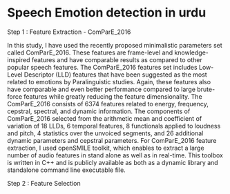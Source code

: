 # Speech Emotion detection in urdu

Step 1 : Feature Extraction - ComParE_2016


In this study, I have used the recently proposed minimalistic parameters set called ComParE_2016. These features are frame-level and knowledge-inspired features and have comparable results as compared to other popular speech features. The ComParE_2016 features set includes Low-Level Descriptor (LLD) features that have been suggested as the most related to emotions by Paralinguistic studies. Again, these features also have comparable and even better performance compared to large brute-force features while greatly reducing the feature dimensionality. The ComParE_2016 consists of 6374 features related to energy, frequency, cepstral, spectral, and dynamic information. The components of ComParE_2016 selected from the arithmetic mean and coefficient of variation of 18 LLDs, 6 temporal features, 8 functionals applied to loudness and pitch, 4 statistics over the unvoiced segments, and 26 additional dynamic parameters and cepstral parameters. For ComParE_2016 feature extraction, I used openSMILE toolkit, which enables to extract a large number of audio features in stand alone as well as in real-time. This toolbox is written in C++ and is publicly available as both as a dynamic library and standalone command line executable file.


Step 2 :  Feature Selection
